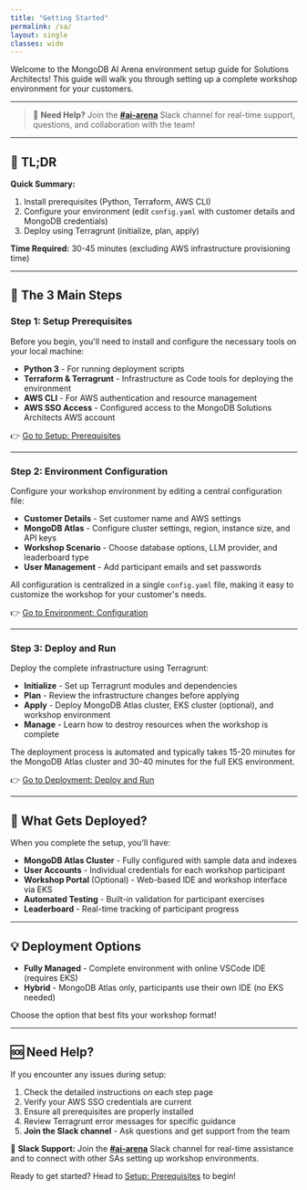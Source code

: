 ```yaml
---
title: "Getting Started"
permalink: /sa/
layout: single
classes: wide
---
```


Welcome to the MongoDB AI Arena environment setup guide for Solutions Architects! This guide will walk you through setting up a complete workshop environment for your customers.

---

> 💬 **Need Help?** Join the **[#ai-arena](https://mongodb.enterprise.slack.com/archives/C08JJKV3T0A)** Slack channel for real-time support, questions, and collaboration with the team!

---

## 📝 TL;DR

**Quick Summary:**
1. Install prerequisites (Python, Terraform, AWS CLI)
2. Configure your environment (edit `config.yaml` with customer details and MongoDB credentials)
3. Deploy using Terragrunt (initialize, plan, apply)

**Time Required:** 30-45 minutes (excluding AWS infrastructure provisioning time)

---

## 🚀 The 3 Main Steps

### Step 1: Setup Prerequisites
Before you begin, you'll need to install and configure the necessary tools on your local machine:

- **Python 3** - For running deployment scripts
- **Terraform & Terragrunt** - Infrastructure as Code tools for deploying the environment
- **AWS CLI** - For AWS authentication and resource management
- **AWS SSO Access** - Configured access to the MongoDB Solutions Architects AWS account

👉 [Go to Setup: Prerequisites](/sa/setup/)

---

### Step 2: Environment Configuration
Configure your workshop environment by editing a central configuration file:

- **Customer Details** - Set customer name and AWS settings
- **MongoDB Atlas** - Configure cluster settings, region, instance size, and API keys
- **Workshop Scenario** - Choose database options, LLM provider, and leaderboard type
- **User Management** - Add participant emails and set passwords

All configuration is centralized in a single `config.yaml` file, making it easy to customize the workshop for your customer's needs.

👉 [Go to Environment: Configuration](/sa/config/)

---

### Step 3: Deploy and Run
Deploy the complete infrastructure using Terragrunt:

- **Initialize** - Set up Terragrunt modules and dependencies
- **Plan** - Review the infrastructure changes before applying
- **Apply** - Deploy MongoDB Atlas cluster, EKS cluster (optional), and workshop environment
- **Manage** - Learn how to destroy resources when the workshop is complete

The deployment process is automated and typically takes 15-20 minutes for the MongoDB Atlas cluster and 30-40 minutes for the full EKS environment.

👉 [Go to Deployment: Deploy and Run](/sa/deployment/)

---

## 🎯 What Gets Deployed?

When you complete the setup, you'll have:

- **MongoDB Atlas Cluster** - Fully configured with sample data and indexes
- **User Accounts** - Individual credentials for each workshop participant
- **Workshop Portal** (Optional) - Web-based IDE and workshop interface via EKS
- **Automated Testing** - Built-in validation for participant exercises
- **Leaderboard** - Real-time tracking of participant progress

---

## 💡 Deployment Options

- **Fully Managed** - Complete environment with online VSCode IDE (requires EKS)
- **Hybrid** - MongoDB Atlas only, participants use their own IDE (no EKS needed)

Choose the option that best fits your workshop format!

---

## 🆘 Need Help?

If you encounter any issues during setup:
1. Check the detailed instructions on each step page
2. Verify your AWS SSO credentials are current
3. Ensure all prerequisites are properly installed
4. Review Terragrunt error messages for specific guidance
5. **Join the Slack channel** - Ask questions and get support from the team

💬 **Slack Support:** Join the **[#ai-arena](https://mongodb.enterprise.slack.com/archives/C08JJKV3T0A)** Slack channel for real-time assistance and to connect with other SAs setting up workshop environments.

Ready to get started? Head to [Setup: Prerequisites](/sa/setup/) to begin!
